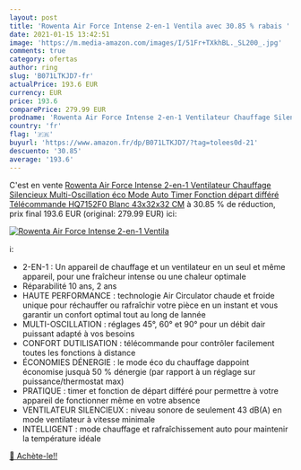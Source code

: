 ```yaml
---
layout: post
title: 'Rowenta Air Force Intense 2-en-1 Ventila avec 30.85 % rabais '
date: 2021-01-15 13:42:51
image: 'https://m.media-amazon.com/images/I/51Fr+TXkhBL._SL200_.jpg'
comments: true
category: ofertas
author: ring
slug: 'B071LTKJD7-fr'
actualPrice: 193.6 EUR
currency: EUR
price: 193.6
comparePrice: 279.99 EUR
prodname: 'Rowenta Air Force Intense 2-en-1 Ventilateur Chauffage Silencieux Multi-Oscillation éco Mode Auto Timer Fonction départ différé Télécommande HQ7152F0  Blanc  43x32x32 CM'
country: 'fr'
flag: '🇫🇷'
buyurl: 'https://www.amazon.fr/dp/B071LTKJD7/?tag=tolees0d-21'
descuento: '30.85'
average: '193.6'
---
```


C'est en vente [Rowenta Air Force Intense 2-en-1 Ventilateur Chauffage Silencieux Multi-Oscillation éco Mode Auto Timer Fonction départ différé Télécommande HQ7152F0  Blanc  43x32x32 CM](https://www.amazon.fr/dp/B071LTKJD7/?tag=tolees0d-21)  à  30.85 % de réduction, prix final  193.6 EUR (original: 279.99 EUR) ici:

[![Rowenta Air Force Intense 2-en-1 Ventila](https://m.media-amazon.com/images/I/51Fr+TXkhBL._SL200_.jpg)](https://www.amazon.fr/dp/B071LTKJD7/?tag=tolees0d-21)

ℹ️:

- 2-EN-1 : Un appareil de chauffage et un ventilateur en un seul et même appareil, pour une fraîcheur intense ou une chaleur optimale
- Réparabilité 10 ans, 2 ans
- HAUTE PERFORMANCE : technologie Air Circulator chaude et froide unique pour réchauffer ou rafraîchir votre pièce en un instant et vous garantir un confort optimal tout au long de lannée
- MULTI-OSCILLATION : réglages 45°, 60° et 90° pour un débit dair puissant adapté à vos besoins
- CONFORT DUTILISATION : télécommande pour contrôler facilement toutes les fonctions à distance
- ÉCONOMIES DÉNERGIE : le mode éco du chauffage dappoint économise jusquà 50 % dénergie (par rapport à un réglage sur puissance/thermostat max)
- PRATIQUE : timer et fonction de départ différé pour permettre à votre appareil de fonctionner même en votre absence
- VENTILATEUR SILENCIEUX : niveau sonore de seulement 43 dB(A) en mode ventilateur à vitesse minimale
- INTELLIGENT : mode chauffage et rafraîchissement auto pour maintenir la température idéale

[🛒 Achète-le!!](https://www.amazon.fr/dp/B071LTKJD7/?tag=tolees0d-21)
